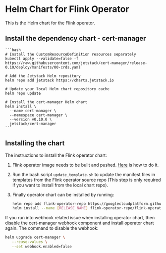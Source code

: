 # Helm Chart for Flink Operator

This is the Helm chart for the Flink operator.

## Install the dependency chart - cert-manager

	```bash
	# Install the CustomResourceDefinition resources separately
	kubectl apply --validate=false -f https://raw.githubusercontent.com/jetstack/cert-manager/release-0.10/deploy/manifests/00-crds.yaml

	# Add the Jetstack Helm repository
	helm repo add jetstack https://charts.jetstack.io

	# Update your local Helm chart repository cache
	helm repo update

	# Install the cert-manager Helm chart
	helm install \
	  --name cert-manager \
	  --namespace cert-manager \
	  --version v0.10.0 \
	  jetstack/cert-manager
	```

## Installing the chart

The instructions to install the Flink operator chart:

1. Flink operator image needs to be built and pushed. [Here](https://github.com/GoogleCloudPlatform/flink-on-k8s-operator/blob/master/docs/developer-guide.md#build-and-push-docker-image) is how to do it.

2. Run the bash script `update_template.sh` to update the manifest files in templates from the Flink operator source repo (This step is only required if you want to install from the local chart repo).

3. Finally operator chart can be installed by running:

	```bash
	helm repo add flink-operator-repo https://googlecloudplatform.github.io/flink-on-k8s-operator/
	helm install --name [RELEASE_NAME] flink-operator-repo/flink-operator --set operatorImage.name=[IMAGE_NAME]
	```

If you run into webhook related issue when installing operator chart, then disable the cert-manager webhook component and install operator chart again. The command to disable the webhook:

```bash
helm upgrade cert-manager \
   --reuse-values \
   --set webhook.enabled=false
```